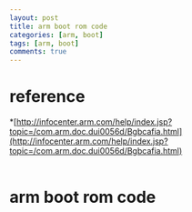 ```yaml
---
layout: post
title: arm boot rom code
categories: [arm, boot]
tags: [arm, boot]
comments: true
---
```

# reference
  *[http://infocenter.arm.com/help/index.jsp?topic=/com.arm.doc.dui0056d/Bgbcafia.html](http://infocenter.arm.com/help/index.jsp?topic=/com.arm.doc.dui0056d/Bgbcafia.html)
<br />
<br />

# arm boot rom code
